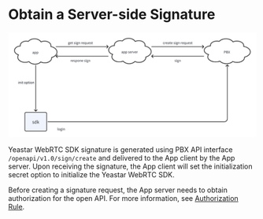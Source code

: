 # Obtain a Server-side Signature
![create singnature](/assets/images/create_singnature.png)

Yeastar WebRTC SDK signature is generated using PBX API interface `/openapi/v1.0/sign/create` and delivered to the App client by the App server. Upon receiving the signature, the App client will set the initialization secret option to initialize the Yeastar WebRTC SDK.

Before creating a signature request, the App server needs to obtain authorization for the open API. For more information, see [Authorization Rule](https://help.yeastar.com/en/p-series-appliance-edition/developer-guide/authorization-rule.html).